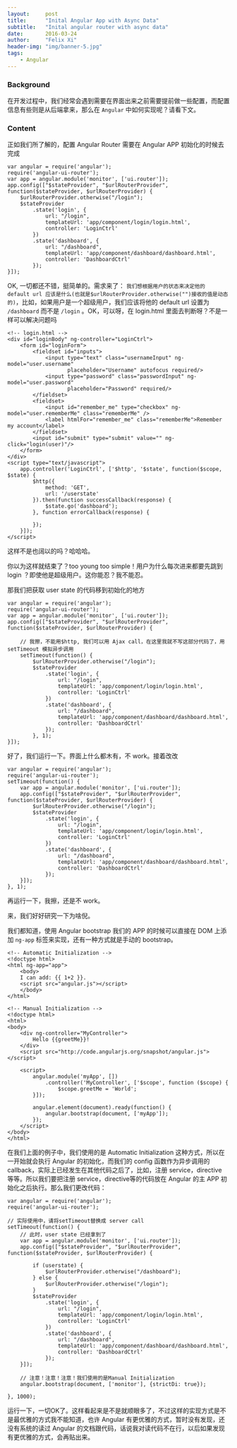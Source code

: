 ```yaml
---
layout:     post
title:      "Inital Angular App with Async Data"
subtitle:   "Inital angular router with async data"
date:       2016-03-24
author:     "Felix Xi"
header-img: "img/banner-5.jpg"
tags:
    - Angular
---
```


### Background

在开发过程中，我们经常会遇到需要在界面出来之前需要提前做一些配置，而配置信息有些则是从后端拿来，那么在 `Angular` 中如何实现呢？请看下文。

### Content

正如我们所了解的，配置 Angular Router 需要在 Angular APP 初始化的时候去完成

```
var angular = require('angular');
require('angular-ui-router');
var app = angular.module('monitor', ['ui.router']);
app.config(["$stateProvider", "$urlRouterProvider", function($stateProvider, $urlRouterProvider) {
    $urlRouterProvider.otherwise("/login");
    $stateProvider
        .state('login', {
            url: "/login",
            templateUrl: 'app/component/login/login.html',
            controller: 'LoginCtrl'
        })
        .state('dashboard', {
            url: "/dashboard",
            templateUrl: 'app/component/dashboard/dashboard.html',
            controller: 'DashboardCtrl'
        });
}]);
```
OK, 一切都还不错，挺简单的。需求来了： `我们想根据用户的状态来决定他的 default url 应该是什么(也就是$urlRouterProvider.otherwise("")接收的值是动态的)`，比如，如果用户是一个超级用户，我们应该将他的 default url 设置为 `/dashboard` 而不是 `/login` 。OK，可以呀，在 login.html 里面去判断呀？不是一样可以解决问题吗

```
<!-- login.html -->
<div id="loginBody" ng-controller="LoginCtrl">
    <form id="loginForm">
        <fieldset id="inputs">
            <input type="text" class="usernameInput" ng-model="user.username"
                   placeholder="Username" autofocus required/>
            <input type="password" class="passwordInput" ng-model="user.password"
                   placeholder="Password" required/>
        </fieldset>
        <fieldset>
            <input id="remember_me" type="checkbox" ng-model="user.rememberMe" class="rememberMe" />
            <label htmlFor="remember_me" class="rememberMe">Remember my account</label>
        </fieldset>
        <input id="submit" type="submit" value="" ng-click="login(user)"/>
    </form>
</div>
<script type="text/javascript">
    app.controller('LoginCtrl', ['$http', '$state', function($scope, $state) {
        $http({
            method: 'GET',
            url: '/userstate'
        }).then(function successCallback(response) {
            $state.go('dashboard');
        }, function errorCallback(response) {

        });
    }]);
</script>
```
这样不是也阔以的吗？哈哈哈。

你以为这样就结束了？too young too simple！用户为什么每次进来都要先跳到 login ？即使他是超级用户。这你能忍？我不能忍。

那我们把获取 user state 的代码移到初始化的地方

```
var angular = require('angular');
require('angular-ui-router');
var app = angular.module('monitor', ['ui.router']);
app.config(["$stateProvider", "$urlRouterProvider", function($stateProvider, $urlRouterProvider) {

    // 我擦，不能用$http, 我们可以用 Ajax call，在这里我就不写这部分代码了，用 setTimeout 模拟异步调用
    setTimeout(function() {
        $urlRouterProvider.otherwise("/login");
        $stateProvider
            .state('login', {
                url: "/login",
                templateUrl: 'app/component/login/login.html',
                controller: 'LoginCtrl'
            })
            .state('dashboard', {
                url: "/dashboard",
                templateUrl: 'app/component/dashboard/dashboard.html',
                controller: 'DashboardCtrl'
            });
        }, 1);
}]);

```

好了，我们运行一下。界面上什么都木有，不 work。接着改改

```
var angular = require('angular');
require('angular-ui-router');
setTimeout(function() {
    var app = angular.module('monitor', ['ui.router']);
    app.config(["$stateProvider", "$urlRouterProvider", function($stateProvider, $urlRouterProvider) {
        $urlRouterProvider.otherwise("/login");
        $stateProvider
            .state('login', {
                url: "/login",
                templateUrl: 'app/component/login/login.html',
                controller: 'LoginCtrl'
            })
            .state('dashboard', {
                url: "/dashboard",
                templateUrl: 'app/component/dashboard/dashboard.html',
                controller: 'DashboardCtrl'
            });
    }]);
}, 1);
```
再运行一下，我擦，还是不 work。

来，我们好好研究一下为啥倪。

我们都知道，使用 Angular bootstrap 我们的 APP 的时候可以直接在 DOM 上添加 `ng-app` 标签来实现，还有一种方式就是手动的 bootstrap。

```
<!-- Automatic Initialization -->
<!doctype html>
<html ng-app="app">
    <body>
    I can add: {{ 1+2 }}.
    <script src="angular.js"></script>
    </body>
</html>

```

```
<!-- Manual Initialization -->
<!doctype html>
<html>
<body>
    <div ng-controller="MyController">
        Hello {{greetMe}}!
    </div>
    <script src="http://code.angularjs.org/snapshot/angular.js"></script>

    <script>
        angular.module('myApp', [])
            .controller('MyController', ['$scope', function ($scope) {
                $scope.greetMe = 'World';
        }]);

        angular.element(document).ready(function() {
            angular.bootstrap(document, ['myApp']);
        });
    </script>
</body>
</html>

```
在我们上面的例子中，我们使用的是 Automatic Initialization 这种方式，所以在一开始就会执行 Angular 的初始化，而我们的 config 函数作为异步调用的 callback，实际上已经发生在其他代码之后了，比如，注册 service，directive 等等。所以我们要把注册 service，directive等的代码放在 Angular 的主 APP 初始化之后执行。那么我们更改代码：


```
var angular = require('angular');
require('angular-ui-router');

// 实际使用中，请将setTimeout替换成 server call
setTimeout(function() {
    // 此时，user state 已经拿到了
    var app = angular.module('monitor', ['ui.router']);
    app.config(["$stateProvider", "$urlRouterProvider", function($stateProvider, $urlRouterProvider) {

        if (userstate) {
            $urlRouterProvider.otherwise("/dashboard");
        } else {
            $urlRouterProvider.otherwise("/login");
        }
        $stateProvider
            .state('login', {
                url: "/login",
                templateUrl: 'app/component/login/login.html',
                controller: 'LoginCtrl'
            })
            .state('dashboard', {
                url: "/dashboard",
                templateUrl: 'app/component/dashboard/dashboard.html',
                controller: 'DashboardCtrl'
            });
    }]);

    // 注意！注意！注意！我们使用的是Manual Initialization
    angular.bootstrap(document, ['monitor'], {strictDi: true});

}, 1000);
```

运行一下，一切OK了。这样看起来是不是就顺眼多了，不过这样的实现方式是不是最优雅的方式我不能知道，也许 Angular 有更优雅的方式，暂时没有发现，还没有系统的读过 Angular 的文档跟代码，话说我对读代码不在行，以后如果发现有更优雅的方式，会再贴出来。

